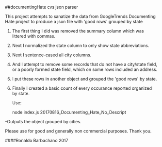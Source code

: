 ##documentingHate cvs json parser


This project attempts to sanatize the data from GoogleTrends Documenting Hate project to produce a json file with 'good rows' grouped by state

1) The first thing I did was removed the summary column which was littered with commas.

2) Next I normalized the state column to only show state abbreviations.

3) Next I sentence-cased all city columns.

4) And I attempt to remove some records that do not have a city/state field, or a poorly formed state field, which on some
	rows included an address.

5) I put these rows in another object and grouped the 'good rows' by state.

6) Finally I created a basic count of every occurance reported organized by state.


	Use:

	node index.js 20170816_Documenting_Hate_No_Descript

-Outputs the object grouped by cities.



Please use for good and generally non commercial purposes. Thank you.
	
####Ronaldo Barbachano 2017

